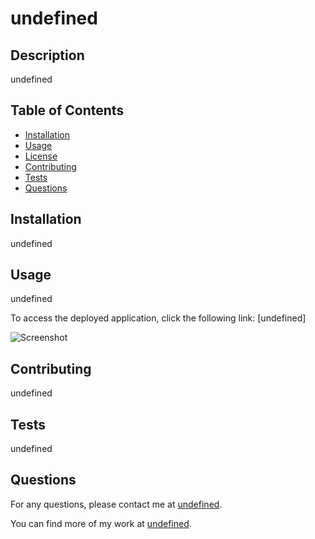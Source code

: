 # undefined
  

  ## Description
  undefined

  ## Table of Contents
  - [Installation](#installation)
  - [Usage](#usage)
  - [License](#license)
  - [Contributing](#contributing)
  - [Tests](#tests)
  - [Questions](#questions)

  ## Installation
  undefined

  ## Usage
  undefined

  To access the deployed application, click the following link: [undefined]

  ![Screenshot](undefined)

  

  ## Contributing
  undefined

  ## Tests
  undefined

  ## Questions
  For any questions, please contact me at [undefined](mailto:undefined).

  You can find more of my work at [undefined](https://github.com/undefined).
